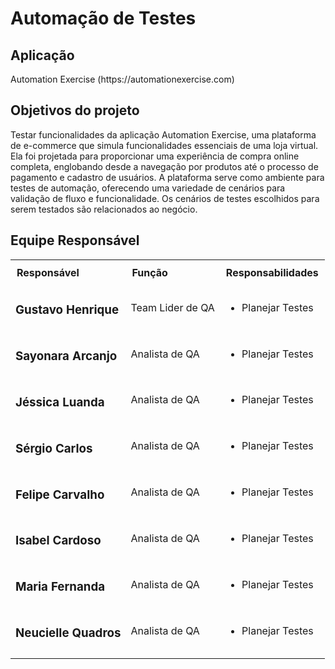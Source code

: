 ###
<h1> Automação de Testes </h1>

<h2 align="left">Aplicação </h2>

<p align="left">Automation Exercise (https://automationexercise.com)</p>

<h2 align="left">Objetivos do projeto</h2>

<p align="left">Testar funcionalidades da aplicação Automation Exercise, uma plataforma de e-commerce que simula funcionalidades essenciais de uma loja virtual. Ela foi projetada para proporcionar uma experiência de compra online completa, englobando desde a navegação por produtos até o processo de pagamento e cadastro de usuários. A plataforma serve como ambiente para testes de automação, oferecendo uma variedade de cenários para validação de fluxo e funcionalidade. Os cenários de testes escolhidos para serem testados são relacionados ao negócio.</p>

<h2 align="left">Equipe Responsável</h2>

<table style="width: 100%; border-collapse: collapse;">
  <tr>
    <th style="text-align: left; padding: 10px;">Responsável</th>
    <th style="text-align: left; padding: 10px;">Função</th>
    <th style="text-align: left; padding: 10px;">Responsabilidades</th>
  </tr>
  <tr>
    <td>
      <h3><a target="_blank">Gustavo Henrique</a></h3>
    </td>
    <td style="text-align: justify;">
     Team Lider de QA
    </td>
    <td>
      <ul>
        <li>Planejar Testes</li>
      </ul>
    </td>
  </tr>
  <tr>
    <td>
      <h3><a target="_blank">Sayonara Arcanjo</a></h3>
    </td>
    <td style="text-align: justify;">
     Analista de QA
    </td>
    <td>
      <ul>
        <li>Planejar Testes</li>
      </ul>
    </td>
  </tr>
  <tr>
    <td><h3><a target="_blank">Jéssica Luanda</a></h3>
    </td>
    <td style="text-align: justify;">
     Analista de QA
    </td>
    <td>
      <ul>
        <li>Planejar Testes</li>
      </ul>
    </td>
  </tr>
  <tr>
    <td>
      <h3><a target="_blank">Sérgio Carlos</a></h3>
    </td>
    <td style="text-align: justify;">
     Analista de QA
    </td>
    <td>
      <ul>
        <li>Planejar Testes</li>
      </ul>
    </td>
  </tr>
  <tr>
    <td>
      <h3><a target="_blank">Felipe Carvalho</a></h3>
    </td>
    <td style="text-align: justify;">
     Analista de QA
    </td>
    <td>
      <ul>
        <li>Planejar Testes</li>
      </ul>
    </td>
  </tr>
  <tr>
    <td>
      <h3><a target="_blank">Isabel Cardoso</a></h3>
    </td>
    <td style="text-align: justify;">
     Analista de QA
    </td>
    <td>
      <ul>
        <li>Planejar Testes</li>
      </ul>
    </td>
  </tr>
  <tr>
    <td>
      <h3><a target="_blank">Maria Fernanda</a></h3>
    </td>
    <td style="text-align: justify;">
     Analista de QA
    </td>
    <td>
      <ul>
        <li>Planejar Testes</li>
      </ul>
    </td>
  </tr>
  <tr>
    <td>
      <h3><a target="_blank">Neucielle Quadros</a></h3>
    </td>
    <td style="text-align: justify;">
     Analista de QA
    </td>
    <td>
      <ul>
        <li>Planejar Testes</li>
      </ul>
    </td>
  </tr>
  <tr>
    <td>
</table>





